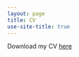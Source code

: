 ```yaml
---
layout: page
title: CV
use-site-title: true
---
```


Download my CV [here](https://drive.google.com/file/d/1EhxJeddWvpag7srdBpbPtBQePY9rMFKt/view?usp=drive_link)

